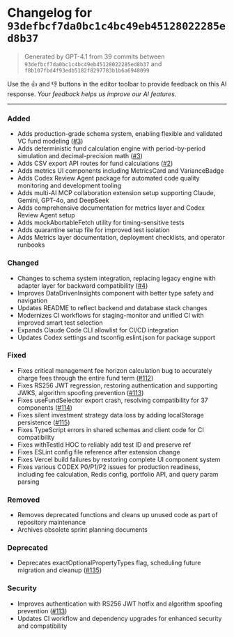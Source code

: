 # Changelog for `93defbcf7da0bc1c4bc49eb45128022285ed8b37`
> Generated by GPT-4.1 from 39 commits between `93defbcf7da0bc1c4bc49eb45128022285ed8b37` and `f8b107fbd4f93edb5182f8297783b1b6a6948099`


Use the 👍 and 👎 buttons in the editor toolbar to provide feedback on this AI response. *Your feedback helps us improve our AI features.*

----

### Added
- Adds production-grade schema system, enabling flexible and validated VC fund modeling ([#3](https://github.com/nikhillinit/Updog_restore/issues/3))
- Adds deterministic fund calculation engine with period-by-period simulation and decimal-precision math ([#3](https://github.com/nikhillinit/Updog_restore/issues/3))
- Adds CSV export API routes for fund calculations ([#2](https://github.com/nikhillinit/Updog_restore/issues/2))
- Adds metrics UI components including MetricsCard and VarianceBadge
- Adds Codex Review Agent package for automated code quality monitoring and development tooling
- Adds multi-AI MCP collaboration extension setup supporting Claude, Gemini, GPT-4o, and DeepSeek
- Adds comprehensive documentation for metrics layer and Codex Review Agent setup
- Adds mockAbortableFetch utility for timing-sensitive tests
- Adds quarantine setup file for improved test isolation
- Adds Metrics layer documentation, deployment checklists, and operator runbooks

### Changed
- Changes to schema system integration, replacing legacy engine with adapter layer for backward compatibility ([#4](https://github.com/nikhillinit/Updog_restore/issues/4))
- Improves DataDrivenInsights component with better type safety and navigation
- Updates README to reflect backend and database stack changes
- Modernizes CI workflows for staging-monitor and unified CI with improved smart test selection
- Expands Claude Code CLI allowlist for CI/CD integration
- Updates Codex settings and tsconfig.eslint.json for package support

### Fixed
- Fixes critical management fee horizon calculation bug to accurately charge fees through the entire fund term ([#112](https://github.com/nikhillinit/Updog_restore/issues/112))
- Fixes RS256 JWT regression, restoring authentication and supporting JWKS, algorithm spoofing prevention ([#113](https://github.com/nikhillinit/Updog_restore/issues/113))
- Fixes useFundSelector export crash, resolving compatibility for 37 components ([#114](https://github.com/nikhillinit/Updog_restore/issues/114))
- Fixes silent investment strategy data loss by adding localStorage persistence ([#115](https://github.com/nikhillinit/Updog_restore/issues/115))
- Fixes TypeScript errors in shared schemas and client code for CI compatibility
- Fixes withTestId HOC to reliably add test ID and preserve ref
- Fixes ESLint config file reference after extension change
- Fixes Vercel build failures by restoring complete UI component system
- Fixes various CODEX P0/P1/P2 issues for production readiness, including fee calculation, Redis config, portfolio API, and query param parsing

### Removed
- Removes deprecated functions and cleans up unused code as part of repository maintenance
- Archives obsolete sprint planning documents

### Deprecated
- Deprecates exactOptionalPropertyTypes flag, scheduling future migration and cleanup ([#135](https://github.com/nikhillinit/Updog_restore/issues/135))

### Security
- Improves authentication with RS256 JWT hotfix and algorithm spoofing prevention ([#113](https://github.com/nikhillinit/Updog_restore/issues/113))
- Updates CI workflow and dependency upgrades for enhanced security and compatibility
